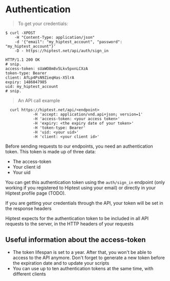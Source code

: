 # Authentication

> To get your credentials:

```shell
$ curl -XPOST
    -H "Content-Type: application/json"
    -d '{"email": "my_hiptest_account", "password": "my_hiptest_account"}'
    -D - https://hiptest.net/api/auth/sign_in

HTTP/1.1 200 OK
# snip.
access-token: sUaWO8m8v5Lkv5pxnLCXzA
token-type: Bearer
client: AfLp4PsN9ZieqHas-X5lrA
expiry: 1486047985
uid: my_hiptest_account
# snip.

```

> An API call example

```shell
  curl https://hiptest.net/api/<endpoint>
            -H 'accept: application/vnd.api+json; version=1'
            -H 'access-token: <your access token>'
            -H 'expiry: <the expiry date of your token>'
            -H 'token-type: Bearer'
            -H 'uid: <your uid>'
            -H 'client: <your client id>'
```


Before sending requests to our endpoints, you need an authentication token.
This token is made up of three data:

* The access-token
* Your client id
* Your uid

You can get this authentication token using the `auth/sign_in` endpoint
(only working if you registered to Hiptest using your email) or directly
in your Hiptest profile page (TODO).

<aside class="notice">
  If you are getting your credentials through the API, your token will be set
  in the response headers
</aside>

 Hiptest expects for the authentication token to be included in all API requests
 to the server, in the HTTP headers of your requests

## Useful information about the access-token

* The token lifespan is set to a year. After that, you won't be able to access to
the API anymore. Don't forget to generate a new token before the expiration date and to update your scripts
* You can use up to ten authentication tokens at the same time, with different clients
